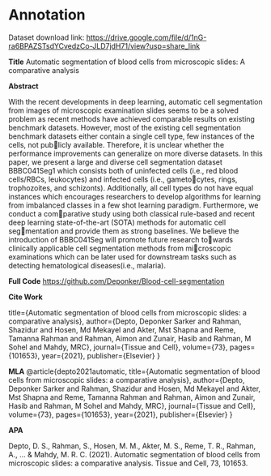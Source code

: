 # Annotation

Dataset download link: https://drive.google.com/file/d/1nG-ra6BPAZSTsdYCvedzCo-JLD7jdH71/view?usp=share_link


**Title**
Automatic segmentation of blood cells from microscopic slides: A comparative analysis

**Abstract**

With the recent developments in deep learning, automatic cell
segmentation from images of microscopic examination slides
seems to be a solved problem as recent methods have achieved
comparable results on existing benchmark datasets. However,
most of the existing cell segmentation benchmark datasets either
contain a single cell type, few instances of the cells, not publicly available. Therefore, it is unclear whether the performance
improvements can generalize on more diverse datasets. In this
paper, we present a large and diverse cell segmentation dataset
BBBC041Seg1 which consists both of uninfected cells (i.e., red
blood cells/RBCs, leukocytes) and infected cells (i.e., gametocytes, rings, trophozoites, and schizonts). Additionally, all cell
types do not have equal instances which encourages researchers
to develop algorithms for learning from imbalanced classes in a
few shot learning paradigm. Furthermore, we conduct a comparative study using both classical rule-based and recent deep
learning state-of-the-art (SOTA) methods for automatic cell segmentation and provide them as strong baselines. We believe the
introduction of BBBC041Seg will promote future research towards clinically applicable cell segmentation methods from microscopic examinations which can be later used for downstream
tasks such as detecting hematological diseases(i.e., malaria).







**Full Code**
https://github.com/Deponker/Blood-cell-segmentation




**Cite Work**

title={Automatic segmentation of blood cells from microscopic slides: a comparative analysis},
author={Depto, Deponker Sarker and Rahman, Shazidur and Hosen, Md Mekayel and Akter, Mst Shapna and Reme, Tamanna Rahman and Rahman, Aimon and Zunair, Hasib and Rahman, M Sohel and Mahdy, MRC},
journal={Tissue and Cell},
volume={73},
pages={101653},
year={2021},
publisher={Elsevier}
}

**MLA**
@article{depto2021automatic,
  title={Automatic segmentation of blood cells from microscopic slides: a comparative analysis},
  author={Depto, Deponker Sarker and Rahman, Shazidur and Hosen, Md Mekayel and Akter, Mst Shapna and Reme, Tamanna Rahman and Rahman, Aimon and Zunair, Hasib and Rahman, M Sohel and Mahdy, MRC},
  journal={Tissue and Cell},
  volume={73},
  pages={101653},
  year={2021},
  publisher={Elsevier}
}

**APA**

Depto, D. S., Rahman, S., Hosen, M. M., Akter, M. S., Reme, T. R., Rahman, A., ... & Mahdy, M. R. C. (2021). Automatic segmentation of blood cells from microscopic slides: a comparative analysis. Tissue and Cell, 73, 101653.

